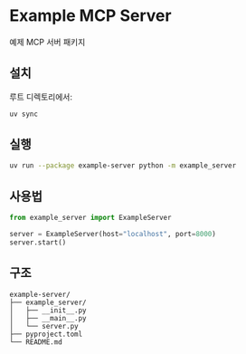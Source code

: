 # Example MCP Server

예제 MCP 서버 패키지

## 설치

루트 디렉토리에서:
```bash
uv sync
```

## 실행

```bash
uv run --package example-server python -m example_server
```

## 사용법

```python
from example_server import ExampleServer

server = ExampleServer(host="localhost", port=8000)
server.start()
```

## 구조

```
example-server/
├── example_server/
│   ├── __init__.py
│   ├── __main__.py
│   └── server.py
├── pyproject.toml
└── README.md
```
